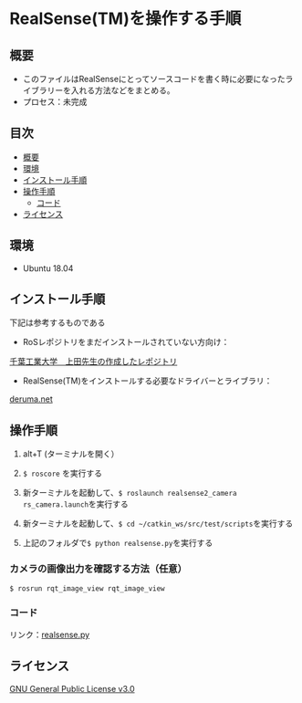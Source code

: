 # RealSense(TM)を操作する手順

## 概要

* このファイルはRealSenseにとってソースコードを書く時に必要になったライブラリーを入れる方法などをまとめる。
* プロセス：未完成

## 目次

  * [概要](#概要)
  * [環境](#環境)
  * [インストール手順](#インストール手順)
  * [操作手順](#操作手順)
    * [コード](#コード)
  * [ライセンス](#ライセンス)
  
## 環境

* Ubuntu 18.04

## インストール手順

下記は参考するものである

* RoSレポジトリをまだインストールされていない方向け：

[千葉工業大学　上田先生の作成したレポジトリ](https://github.com/ryuichiueda/ros_setup_scripts_Ubuntu18.04_server)

* RealSense(TM)をインストールする必要なドライバーとライブラリ：

[deruma.net](https://demura.net/robot/16525.html?fbclid=IwAR0nOSm6AjqzBr9XKlJBnbOrQo_9WXP6ynvVWw4D2tUS67yDh-SiwgAf6o0)
  
## 操作手順

1. alt+T (ターミナルを開く）

2. `$ roscore` を実行する

3. 新ターミナルを起動して、`$ roslaunch realsense2_camera rs_camera.launch`を実行する

4. 新ターミナルを起動して、`$ cd ~/catkin_ws/src/test/scripts`を実行する

5. 上記のフォルダで`$ python realsense.py`を実行する

### カメラの画像出力を確認する方法（任意）

    $ rosrun rqt_image_view rqt_image_view
    
### コード

リンク：[realsense.py](https://github.com/cit-team6/last_report/blob/main/RealSense/realsense.py)

## ライセンス

[GNU General Public License v3.0](https://github.com/cit-team6/last_report/blob/main/RealSense/LICENSE)
